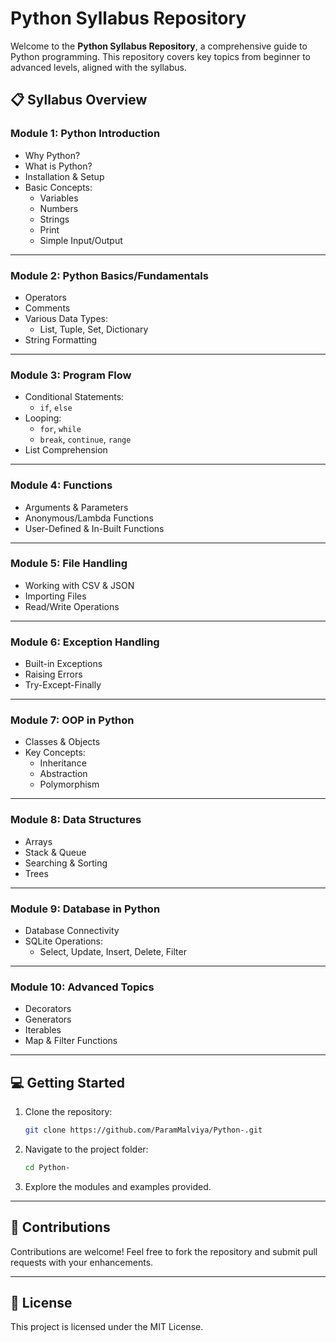 # Python Syllabus Repository

Welcome to the **Python Syllabus Repository**, a comprehensive guide to Python programming. This repository covers key topics from beginner to advanced levels, aligned with the syllabus.

## 📋 Syllabus Overview

### **Module 1: Python Introduction**
- Why Python?
- What is Python?
- Installation & Setup
- Basic Concepts:
  - Variables
  - Numbers
  - Strings
  - Print
  - Simple Input/Output

---

### **Module 2: Python Basics/Fundamentals**
- Operators
- Comments
- Various Data Types:
  - List, Tuple, Set, Dictionary
- String Formatting

---

### **Module 3: Program Flow**
- Conditional Statements:
  - `if`, `else`
- Looping:
  - `for`, `while`
  - `break`, `continue`, `range`
- List Comprehension

---

### **Module 4: Functions**
- Arguments & Parameters
- Anonymous/Lambda Functions
- User-Defined & In-Built Functions

---

### **Module 5: File Handling**
- Working with CSV & JSON
- Importing Files
- Read/Write Operations

---

### **Module 6: Exception Handling**
- Built-in Exceptions
- Raising Errors
- Try-Except-Finally

---

### **Module 7: OOP in Python**
- Classes & Objects
- Key Concepts:
  - Inheritance
  - Abstraction
  - Polymorphism

---

### **Module 8: Data Structures**
- Arrays
- Stack & Queue
- Searching & Sorting
- Trees

---

### **Module 9: Database in Python**
- Database Connectivity
- SQLite Operations:
  - Select, Update, Insert, Delete, Filter

---

### **Module 10: Advanced Topics**
- Decorators
- Generators
- Iterables
- Map & Filter Functions

---

## 💻 Getting Started

1. Clone the repository:  
   ```bash
   git clone https://github.com/ParamMalviya/Python-.git
   ```

2. Navigate to the project folder:  
   ```bash
   cd Python-
   ```

3. Explore the modules and examples provided.  

---

## 🤝 Contributions

Contributions are welcome! Feel free to fork the repository and submit pull requests with your enhancements.

---

## 📜 License

This project is licensed under the MIT License.
